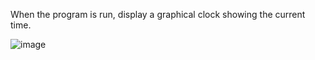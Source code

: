 When the program is run, display a graphical clock showing the current time.

![image](https://github.com/humza-shah/GithubProjects/assets/125706304/fdce13d9-7e06-40b6-abd0-3e2a4b70a46f)

